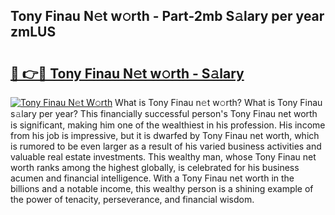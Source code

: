 ## Tony Finau N𝚎t w𝚘rth - Part-2mb S𝚊lary per year zmLUS

# <h2><a href="http://gc28db.nevu.top/?p=Tony+Finau">🔗 👉🔴 Tony Finau N𝚎t w𝚘rth - S𝚊lary</a></h2>

[![Tony Finau N𝚎t W𝚘rth](https://i.imgur.com/Oavwk0R.jpeg)](http://gc28db.nevu.top/?p=Tony+Finau)
What is Tony Finau n𝚎t w𝚘rth? What is Tony Finau s𝚊lary per year?
This financially successful person's Tony Finau net worth is significant, making him one of the wealthiest in his profession. His income from his job is impressive, but it is dwarfed by Tony Finau net worth, which is rumored to be even larger as a result of his varied business activities and valuable real estate investments. This wealthy man, whose Tony Finau net worth ranks among the highest globally, is celebrated for his business acumen and financial intelligence. With a Tony Finau net worth in the billions and a notable income, this wealthy person is a shining example of the power of tenacity, perseverance, and financial wisdom.

